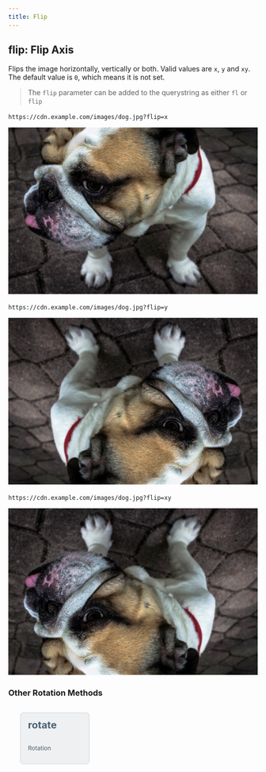 ```yaml
---
title: Flip
---
```

## flip: Flip Axis

Flips the image horizontally, vertically or both. Valid values are `x`, `y` and `xy`. The default value is `0`, which means it is not set.

> The `flip` parameter can be added to the querystring as either `fl` or `flip`

`https://cdn.example.com/images/dog.jpg?flip=x`

![Dog flipped on the X axis](/cdn/assets/dog-w600-flip-x.jpeg "Image credit: Yamon Figurs (https://unsplash.com/@yamonf16)")

`https://cdn.example.com/images/dog.jpg?flip=y`

![Dog flipped on the Y axis](/cdn/assets/dog-w600-flip-y.jpeg "Image credit: Yamon Figurs (https://unsplash.com/@yamonf16)")

`https://cdn.example.com/images/dog.jpg?flip=xy`

![Dog flipped on both axes](/cdn/assets/dog-w600-flip-xy.jpeg "Image credit: Yamon Figurs (https://unsplash.com/@yamonf16)")


### Other Rotation Methods

<ul class="api-methods">
  <li class="api-method">
    <a href="/apis/url/dpr">
      <h4>rotate</h4>
      <p>Rotation</p>
    </a>
  </li>
</ul>

<style>
.api-methods {
    margin-left: 0;
    margin-top: 18px;
}

.api-methods li {
    list-style: none;
    display: inline-block;
    width: 140px;
    margin: 12px 6px 0 0;
}

.api-methods li a {
    padding: 12px 15px;
    background: #eef0f2;
    border-radius: 6px;
    border: 1px solid #D0D7DD;
    display: block;
    text-decoration: none;
}

.api-methods li a:hover {
    background: #475F72;
    border-color: #475F72;
}

a {
    color: #0099c7;
    text-decoration: none;
    position: relative;
}

.api-methods li h4 {
    color: #496070;
    margin-top: 0;
    font-size: 20px;
    font-weight: bold;
}

.api-methods li p {
    margin-top: 6px;
    font-size: 12px;
    color: #496070;
}

.api-methods li h4, .api-methods li p {
    overflow: hidden;
    text-overflow: ellipsis;
    white-space: nowrap;
}
</style>
